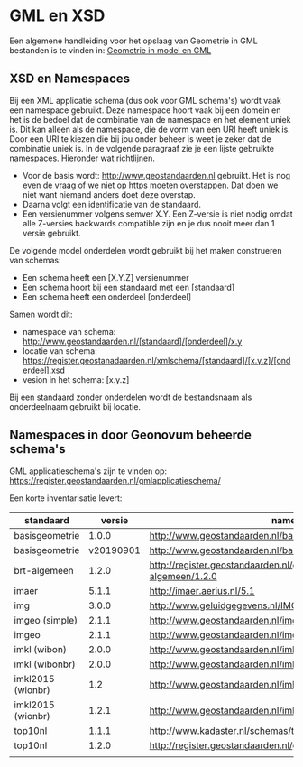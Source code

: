 # GML en XSD

Een algemene handleiding voor het opslaag van Geometrie in GML bestanden is te vinden in: [Geometrie in model en GML](https://geonovum.github.io/gimeg/)

## XSD en Namespaces

Bij een XML applicatie schema (dus ook voor GML schema's) wordt vaak een namespace gebruikt. Deze namespace hoort vaak bij een domein en het is de bedoel dat de combinatie van de namespace  en het element uniek is. Dit kan alleen als de namespace, die de vorm van een URI heeft uniek is. Door een URI te kiezen die bij jou onder beheer is weet je zeker dat de combinatie uniek is. In de volgende paragraaf zie je een lijste gebruikte namespaces. Hieronder wat richtlijnen.

- Voor de basis wordt: http://www.geostandaarden.nl gebruikt.  Het is nog even de vraag of we niet op https moeten overstappen. Dat doen we niet want niemand anders doet deze overstap.
- Daarna volgt een identificatie van de standaard. 
- Een versienummer volgens semver X.Y. Een Z-versie is niet nodig omdat alle Z-versies backwards compatible zijn en je dus nooit meer dan 1 versie gebruikt.

De volgende model onderdelen wordt gebruikt bij het maken construeren van schemas:

- Een schema heeft een [X.Y.Z] versienummer
- Een schema hoort bij een standaard met een [standaard]
- Een schema heeft een onderdeel [onderdeel]

Samen wordt dit:

- namespace van schema: http://www.geostandaarden.nl/[standaard]/[onderdeel]/x.y
- locatie van schema: https://register.geostanadaarden.nl/xmlschema/[standaard]/[x.y.z]/[onderdeel].xsd
- vesion in het schema: [x.y.z]

Bij een standaard zonder onderdelen wordt de bestandsnaam als onderdeelnaam gebruikt bij locatie.

## Namespaces in door Geonovum beheerde schema's

GML applicatieschema's zijn te vinden op: https://register.geostandaarden.nl/gmlapplicatieschema/

Een korte inventarisatie levert:

| standaard         | versie    | namespace                                                                |
| ----------------- | --------- | ------------------------------------------------------------------------ |
| basisgeometrie    | 1.0.0     | http://www.geostandaarden.nl/basisgeometrie/1.0                          |
| basisgeometrie    | v20190901 | http://www.geostandaarden.nl/basisgeometrie/v20190901                    |
| brt-algemeen      | 1.2.0     | http://register.geostandaarden.nl/gmlapplicatieschema/brt-algemeen/1.2.0 |
| imaer             | 5.1.1     | http://imaer.aerius.nl/5.1                                               |
| img               | 3.0.0     | http://www.geluidgegevens.nl/IMGeluid/3.0                                |
| imgeo (simple)    | 2.1.1     | http://www.geostandaarden.nl/imgeo/2.1/simple/gml31                      |
| imgeo             | 2.1.1     | http://www.geostandaarden.nl/imgeo/2.1                                   |
| imkl (wibon)      | 2.0.0     | http://www.geostandaarden.nl/imkl/wibon                                  |
| imkl (wibonbr)    | 2.0.0     | http://www.geostandaarden.nl/imkl/wibonbr                                |
| imkl2015 (wionbr) | 1.2       | http://www.geostandaarden.nl/imkl/2015/wionbr/1.2                        |
| imkl2015 (wionbr) | 1.2.1     | http://www.geostandaarden.nl/imkl/2015/wionbr/1.2                        |
| top10nl           | 1.1.1     | http://www.kadaster.nl/schemas/top10nl/v20120116                         |
| top10nl            | 1.2.0     | http://register.geostandaarden.nl/gmlapplicatieschema/top10nl/1.2.0      |
|                   |           |                                                                          |

